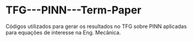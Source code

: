 # TFG---PINN---Term-Paper
Códigos utilizados para gerar os resultados no TFG sobre PINN aplicadas para equações de interesse na Eng. Mecânica.
